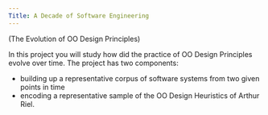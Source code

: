 ```yaml
---
Title: A Decade of Software Engineering
---
```


(The Evolution of OO Design Principles)

In this project you will study how did the practice of OO Design Principles evolve over time. The project has two components:


-  building up a representative corpus of software systems from two given points in time
-  encoding a representative sample of the OO Design Heuristics of Arthur Riel. 
